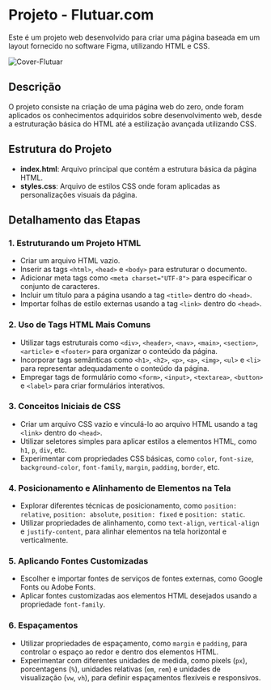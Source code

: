 # Projeto - Flutuar.com

Este é um projeto web desenvolvido para criar uma página baseada em um layout fornecido no software Figma, utilizando HTML e CSS.

![Cover-Flutuar](https://github.com/CompanybLelis/Flutuar.com/assets/69200014/8905d357-a6b8-4fd7-b44b-9ddea7d5423e)


## Descrição

O projeto consiste na criação de uma página web do zero, onde foram aplicados os conhecimentos adquiridos sobre desenvolvimento web, desde a estruturação básica do HTML até a estilização avançada utilizando CSS.

## Estrutura do Projeto

- **index.html**: Arquivo principal que contém a estrutura básica da página HTML.
- **styles.css**: Arquivo de estilos CSS onde foram aplicadas as personalizações visuais da página.

## Detalhamento das Etapas

### 1. Estruturando um Projeto HTML
- Criar um arquivo HTML vazio.
- Inserir as tags `<html>`, `<head>` e `<body>` para estruturar o documento.
- Adicionar meta tags como `<meta charset="UTF-8">` para especificar o conjunto de caracteres.
- Incluir um título para a página usando a tag `<title>` dentro do `<head>`.
- Importar folhas de estilo externas usando a tag `<link>` dentro do `<head>`.

### 2. Uso de Tags HTML Mais Comuns
- Utilizar tags estruturais como `<div>`, `<header>`, `<nav>`, `<main>`, `<section>`, `<article>` e `<footer>` para organizar o conteúdo da página.
- Incorporar tags semânticas como `<h1>`, `<h2>`, `<p>`, `<a>`, `<img>`, `<ul>` e `<li>` para representar adequadamente o conteúdo da página.
- Empregar tags de formulário como `<form>`, `<input>`, `<textarea>`, `<button>` e `<label>` para criar formulários interativos.

### 3. Conceitos Iniciais de CSS
- Criar um arquivo CSS vazio e vinculá-lo ao arquivo HTML usando a tag `<link>` dentro do `<head>`.
- Utilizar seletores simples para aplicar estilos a elementos HTML, como `h1`, `p`, `div`, etc.
- Experimentar com propriedades CSS básicas, como `color`, `font-size`, `background-color`, `font-family`, `margin`, `padding`, `border`, etc.

### 4. Posicionamento e Alinhamento de Elementos na Tela
- Explorar diferentes técnicas de posicionamento, como `position: relative`, `position: absolute`, `position: fixed` e `position: static`.
- Utilizar propriedades de alinhamento, como `text-align`, `vertical-align` e `justify-content`, para alinhar elementos na tela horizontal e verticalmente.

### 5. Aplicando Fontes Customizadas
- Escolher e importar fontes de serviços de fontes externas, como Google Fonts ou Adobe Fonts.
- Aplicar fontes customizadas aos elementos HTML desejados usando a propriedade `font-family`.

### 6. Espaçamentos
- Utilizar propriedades de espaçamento, como `margin` e `padding`, para controlar o espaço ao redor e dentro dos elementos HTML.
- Experimentar com diferentes unidades de medida, como pixels (`px`), porcentagens (`%`), unidades relativas (`em`, `rem`) e unidades de visualização (`vw`, `vh`), para definir espaçamentos flexíveis e responsivos.
